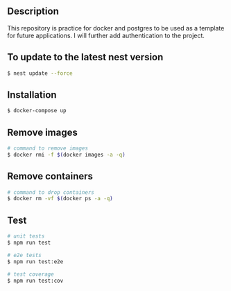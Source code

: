 ## Description

This repository is practice for docker and postgres to be used as a template for future applications. I will further add authentication to the project.

## To update to the latest nest version

```bash
$ nest update --force
```

## Installation

```bash
$ docker-compose up
```

## Remove images

```bash
# command to remove images
$ docker rmi -f $(docker images -a -q)
```

## Remove containers

```bash
# command to drop containers
$ docker rm -vf $(docker ps -a -q)
```

## Test

```bash
# unit tests
$ npm run test

# e2e tests
$ npm run test:e2e

# test coverage
$ npm run test:cov
```
